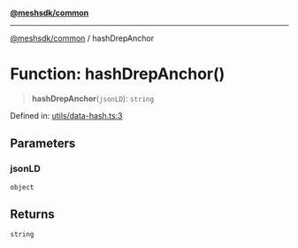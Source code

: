 [**@meshsdk/common**](../README.md)

***

[@meshsdk/common](../globals.md) / hashDrepAnchor

# Function: hashDrepAnchor()

> **hashDrepAnchor**(`jsonLD`): `string`

Defined in: [utils/data-hash.ts:3](https://github.com/MeshJS/mesh/blob/1abde1553cbd7cf2cf4e40197fc0de9e4a7d0f49/packages/mesh-common/src/utils/data-hash.ts#L3)

## Parameters

### jsonLD

`object`

## Returns

`string`
